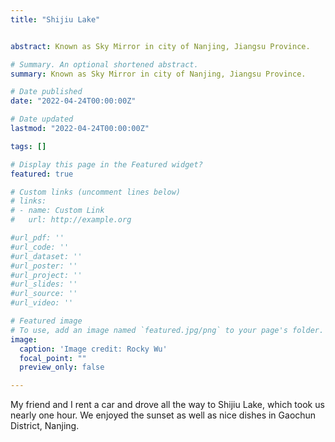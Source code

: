 ```yaml
---
title: "Shijiu Lake"


abstract: Known as Sky Mirror in city of Nanjing, Jiangsu Province.

# Summary. An optional shortened abstract.
summary: Known as Sky Mirror in city of Nanjing, Jiangsu Province.

# Date published
date: "2022-04-24T00:00:00Z"

# Date updated
lastmod: "2022-04-24T00:00:00Z"

tags: []

# Display this page in the Featured widget?
featured: true

# Custom links (uncomment lines below)
# links:
# - name: Custom Link
#   url: http://example.org

#url_pdf: ''
#url_code: ''
#url_dataset: ''
#url_poster: ''
#url_project: ''
#url_slides: ''
#url_source: ''
#url_video: ''

# Featured image
# To use, add an image named `featured.jpg/png` to your page's folder. 
image:
  caption: 'Image credit: Rocky Wu'
  focal_point: ""
  preview_only: false

---
```


My friend and I rent a car and drove all the way to Shijiu Lake, which took us nearly one hour. We enjoyed the sunset as well as nice dishes in Gaochun District, Nanjing.

